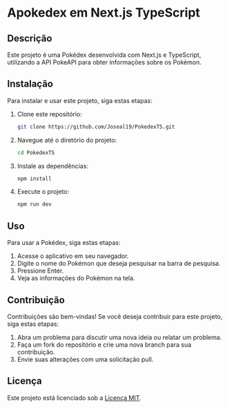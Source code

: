 # Apokedex em Next.js TypeScript

## Descrição

Este projeto é uma Pokédex desenvolvida com Next.js e TypeScript, utilizando a API PokeAPI para obter informações sobre os Pokémon. 

## Instalação

Para instalar e usar este projeto, siga estas etapas:

1. Clone este repositório:

   ```bash
   git clone https://github.com/Joseal19/PokedexTS.git
   ```

2. Navegue até o diretório do projeto:

   ```bash
   cd PokedexTS
   ```

3. Instale as dependências:

   ```bash
   npm install
   ```

4. Execute o projeto:

   ```bash
   npm run dev
   ```

## Uso

Para usar a Pokédex, siga estas etapas:

1. Acesse o aplicativo em seu navegador.
2. Digite o nome do Pokémon que deseja pesquisar na barra de pesquisa.
3. Pressione Enter.
4. Veja as informações do Pokémon na tela.

## Contribuição

Contribuições são bem-vindas! Se você deseja contribuir para este projeto, siga estas etapas:

1. Abra um problema para discutir uma nova ideia ou relatar um problema.
2. Faça um fork do repositório e crie uma nova branch para sua contribuição.
3. Envie suas alterações com uma solicitação pull.

## Licença

Este projeto está licenciado sob a [Licença MIT](https://opensource.org/licenses/MIT).
